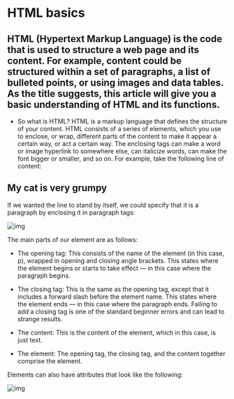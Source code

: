 

# HTML basics

## HTML (Hypertext Markup Language) is the code that is used to structure a web page and its content. For example, content could be structured within a set of paragraphs, a list of bulleted points, or using images and data tables. As the title suggests, this article will give you a basic understanding of HTML and its functions.


* So what is HTML?
HTML is a markup language that defines the structure of your content. HTML consists of a series of elements, which you use to enclose, or wrap, different parts of the content to make it appear a certain way, or act a certain way. The enclosing tags can make a word or image hyperlink to somewhere else, can italicize words, can make the font bigger or smaller, and so on.  For example, take the following line of content:

## My cat is very grumpy

If we wanted the line to stand by itself, we could specify that it is a paragraph by enclosing it in paragraph tags:


![img](https://developer.mozilla.org/en-US/docs/Learn/Getting_started_with_the_web/HTML_basics/grumpy-cat-small.png)

The main parts of our element are as follows:

* The opening tag: This consists of the name of the element (in this case, p), wrapped in opening and closing angle brackets.
This states where the element begins or starts to take effect — in this case where the paragraph begins.

* The closing tag: This is the same as the opening tag, except that it includes a forward slash before the element name. This states where the element ends — in this case where the paragraph ends. Failing to add a closing tag is one of the standard beginner errors and can lead to strange results.

* The content: This is the content of the element, which in this case, is just text.

* The element: The opening tag, the closing tag, and the content together comprise the element.

Elements can also have attributes that look like the following:

![img](https://developer.mozilla.org/en-US/docs/Learn/Getting_started_with_the_web/HTML_basics/grumpy-cat-attribute-small.png)
